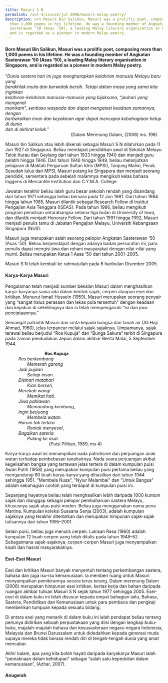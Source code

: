 ```yaml
---
title: Masuri S N
permalink: /vol-4/issue2/jul-2008/masuri-malay-poetry/
description: orn Masuri Bin Salikun, Masuri was a prolific poet, composing more
  than 1,000 poems in his lifetime. He was a founding member of Angkatan
  Sasterawan ’50 (Asas ’50), a leading Malay literary organisation in Singapore,
  and is regarded as a pioneer in modern Malay poetry.
---
```

#### Born Masuri Bin Salikun, Masuri was a prolific poet, composing more than 1,000 poems in his lifetime. He was a founding member of Angkatan Sasterawan ’50 (Asas ’50), a leading Malay literary organisation in Singapore, and is regarded as a pioneer in modern Malay poetry.

“*Dunia sastera hari ini juga mengharapkan kelahiran manusia Melayu baru yang*<br>   *berakhlak mulia dan berwatak bersih. Tetapi dalam masa yang sama kita inginkan*<br>   *kelahiran-kelahiran manusia-manusia yang bijaksana, “jauhari yang mengenal* <br>  *manikam”, sentiasa waspada dan dapat mengatasi keadaan zamannya, dengan* <br>  *berbekalkan iman dan keyakinan agar dapat mencapai kebahagiaan hidup di dunia*<br>*dan di akhirat kelak*.” <br>               (Dalam Merenung Dalam, (2006) ms. 196)

Masuri bin Salikun atau lebih dikenali sebagai Masuri S N dilahirkan pada 11 Jun 1927 di Singapura. Beliau mendapat pendidikan awal di Sekolah Melayu Telok Kurau dan Geylang dari tahun 1933 hingga 1940 dan menjadi guru pelatih hingga 1946. Dari tahun 1946 hingga 1949, beliau melanjutkan pelajaran di Maktab Perguruan Sultan Idris (MPSI), Tanjung Malim, Perak. Sesudah lulus dari MPSI, Masuri pulang ke Singapura dan menjadi seorang pendidik, sementara pada sebelah malamnya mengikuti kelas bahasa Inggeris di Mercantile Institution dan C.Y.M.A. College.

Jawatan terakhir beliau ialah guru besar sekolah rendah yang disandang dari tahun 1971 sehingga beliau bersara pada 12 Jun 1981. Dari tahun 1984 hingga tahun 1985, Masuri dilantik sebagai Research Fellow di Institut Pengajian Asia Tenggara (ISEAS). Pada tahun 1986, beliau mengikuti program penulisan antarabangsa selama tiga bulan di University of Iowa, dan dilantik menjadi Honorary Fellow. Dari tahun 1991 hingga 1992, Masuri menjadi penulis tamu di Jabatan Pengajian Melayu, Universiti Kebangsaan Singapura (NUS).

Masuri juga merupakan salah seorang pelopor Angkatan Sasterawan ’50 (Asas ’50). Beliau berpendapat dengan adanya badan persuratan ini, para penulis dapat mengisi jiwa dan rohani masyarakat dengan nilai-nilai yang murni. Beliau merupakan Ketua 1 Asas ‘50 dari tahun 2001–2005.

Masuri S N telah kembali ke rahmatullah pada 6 haribulan Disember 2005.

#### **Karya-Karya Masuri**

Pengalaman telah menjadi sumber bekalan Masuri dalam menghasilkan karya-karyanya sama ada dalam bentuk sajak, cerpen ataupun esei dan kritikan. Menurut Ismail Hussein (1959), Masuri merupakan seorang penyair yang “sangat halus perasaan dan lekas pula tersentuh” dengan keadaan dan kejadian di sekelilingnya dan ia telah mempengaruhi “isi dan jiwa penciptaannya.”

Semangat patriotik Masuri dan cinta kepada bangsa dan tanah air (Ali Haji Ahmad, 1960), jelas terpancar melalui sajak-sajaknya. Umpamanya, sajak terawal beliau berjudul “Ros Kupuja” dan “Bunga Sakura” terbit di Singapura pada zaman pendudukan Jepun dalam akhbar Berita Malai, 5 September 1944.

         **Ros Kupuja**<br>   *Ros berkembang*<br>     *Memerah garang*<br>   *Jadi pujaan*<br>     *Setiap insan*.<br>   *Disinari matahari*<br>     *Kian berseri*,<br>   *Merekah wangi*<br>     *Memikat hati*.<br>   *Jiwa pahlawan*<br>     *Memandang kembang*,<br>   *Ingin berjuang*<br>     *Membela watan*.<br>   *Harum tak terkira*<br>     *Rontok menyesal*,<br>   *Bagaikan sateria*<br>     *Pulang ke asal*.<br>          (Puisi Pilihan, 1989, ms 4)

Karya-karya awal ini menampilkan nada patrotisme dan perjuangan anak watan terhadap pembebasan tanahairnya. Nada suara perjuangan akibat kegelisahan bangsa yang tertawan jelas tertera di dalam kumpulan puisi Awan Putih (1958) yang merupakan kumpulan puisi pertama beliau yang mengandungi 80 buah karya-karya yang dihasilkan dari tahun 1944 sehingga 1951. "Membela Nusa", "Nyiur Melambai" dan "Untuk Bangsa" adalah sebahagian contoh yang terdapat di kumpulan puisi ini.

Sepanjang hayatnya beliau telah menghasilkan lebih daripada 1000 kuntum sajak dan dianggap sebagai pelopor pembaharuan sastera Melayu, khususnya sajak atau puisi moden. Beliau juga menggunakan nama pena Martina. Kumpulan koleksi Suasana Senja (2003), adalah kumpulan sajaknya yang terakhir diterbitkan dan merupakan himpunan sajak-sajak tulisannya dari tahun 1995–2001.

Selain puisi, beliau juga menulis cerpen. Lukisan Rasa (1960) adalah kumpulan 12 buah cerpen yang telah ditulis pada tahun 1948–52. Sebagaimana sajak-sajaknya, cerpen-cerpen Masuri juga menyampaikan kisah dan hasrat masyarakatnya.

#### **Esei-Esei Masuri**

Esei dan kritikan Masuri banyak menyentuh tentang perkembangan sastera, bahasa dan juga isu-isu kemanusiaan. Ia memberi ruang untuk Masuri menyampaikan pemikirannya secara terus terang. Dalam merenung Dalam (2006) merupakan himpunan esei kritikan, kertas kerja dan bahan daripada ruangan akhbar tulisan Masuri S N sejak tahun 1977 sehingga 2005. Esei-esei di dalam buku ini telah disusun kepada empat bahagian iaitu, Bahasa, Sastera, Pendidikan dan Kemanusiaan untuk para pembaca dan pengkaji memberikan tumpuan kepada sesuatu bidang.

Di antara esei yang menarik di dalam buku ini ialah pendapat beliau tentang perlunya didirikan sebuah perpustakaan yang diisi dengan lengkap buku-buku, majalah-majalah bahasa dan kesusasteraan negara-negara Indonesia, Malaysia dan Brunei Darussalam untuk didedahkan kepada generasi muda supaya mereka tidak berasa rendah diri di tengah-tengah dunia yang amat mencabar.

Akhir kalam, apa yang kita boleh hayati daripada karyakarya Masuri ialah “pemaknaan dalam kehidupan” sebagai “salah satu kepedulian dalam kemanusiaan”, (Azhar, 2007).

#### **Anugerah**








